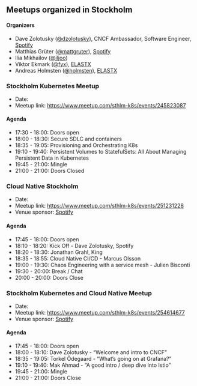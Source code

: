 ## Meetups organized in Stockholm

#### Organizers

 - Dave Zolotusky ([@dzolotusky](https://github.com/dzolotusky)), CNCF Ambassador, Software Engineer, [Spotify](https://www.spotify.com/)
 - Matthias Grüter ([@mattgruter](https://github.com/mattgruter)), [Spotify](https://www.spotify.com/)
 - Ilia Mikhailov ([@iljoo](https://github.com/iljoo))
 - Viktor Ekmark ([@fyx](https://github.com/fyx)), [ELASTX](https://elastx.se/en)
 - Andreas Holmsten ([@holmsten](https://github.com/holmsten)), [ELASTX](https://elastx.se/en)

### Stockholm Kubernetes Meetup

 - Date:
 - Meetup link: https://www.meetup.com/sthlm-k8s/events/245823087


#### Agenda

 - 17:30 - 18:00: Doors open 
 - 18:00 - 18:30: Secure SDLC and containers 
 - 18:35 - 19:05: Provisioning and Orchestrating K8s 
 - 19:10 - 19:40: Persistent Volumes to StatefulSets: All About Managing Persistent Data in Kubernetes 
 - 19:45 - 21:00: Mingle 
 - 21:00 - 21:00: Doors Closed 

### Cloud Native Stockholm

 - Date:
 - Meetup link: https://www.meetup.com/sthlm-k8s/events/251231228
 - Venue sponsor: [Spotify](https://www.spotify.com/)

#### Agenda

 - 17:45 - 18:00: Doors open 
 - 18:10 - 18:20: Kick Off - Dave Zolotusky, Spotify 
 - 18:20 - 18:30: Jonathan Grahl, King 
 - 18:35 - 18:55: Cloud Native CI/CD - Marcus Olsson 
 - 19:00 - 19:30: Chaos Engineering with a service mesh - Julien Bisconti 
 - 19:30 - 20:00: Break / Chat 
 - 20:00 - 20:00: Doors Close 

### Stockholm Kubernetes and Cloud Native Meetup

 - Date:
 - Meetup link: https://www.meetup.com/sthlm-k8s/events/254614677
 - Venue sponsor: [Spotify](https://www.spotify.com/)

#### Agenda

 - 17:45 - 18:00: Doors open 
 - 18:00 - 18:10: Dave Zolotusky - “Welcome and intro to CNCF” 
 - 18:35 - 19:05: Torkel Ödegaard - “What’s going on at Grafana?” 
 - 19:10 - 19:40: Mak Ahmad - “A good intro / deep dive into Istio” 
 - 19:45 - 21:00: Mingle 
 - 21:00 - 21:00: Doors Close 

